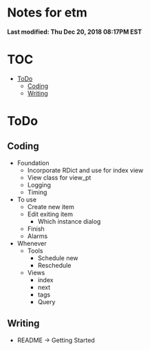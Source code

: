 # Notes for etm
**Last modified: Thu Dec 20, 2018 08:17PM EST**

# TOC
<!-- vim-markdown-toc GFM -->

* [ToDo](#todo)
    * [Coding](#coding)
    * [Writing](#writing)

<!-- vim-markdown-toc -->

# ToDo

## Coding

* Foundation
    * Incorporate RDict and use for index view
    * View class for view_pt
    * Logging
    * Timing
* To use
    * Create new item
    * Edit exiting item
        * Which instance dialog
    * Finish
    * Alarms
* Whenever
    * Tools
        * Schedule new
        * Reschedule
    * Views
        * index
        * next 
        * tags
        * Query

## Writing

* README -> Getting Started
